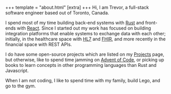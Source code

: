 +++
template = "about.html"
[extra]
+++
Hi, I am Trevor, a full-stack software engineer based out of Toronto, Canada.

I spend most of my time building back-end systems with [Rust][rust] and front-ends with [React][react]. Since I started out my work has focused on building integration platforms that enable systems to exchange data with each other; initially, in the healthcare space with [HL7][hl7] and [FHIR][fhir], and more recently in the financial space with REST APIs.

I do have some open-source projects which are listed on my [Projects][projects] page, but otherwise, like to spend time jamming on [Advent of Code][aoc], or picking up books to learn concepts in other programming languages than Rust and Javascript.

When I am not coding, I like to spend time with my family, build Lego, and go to the gym.

[rust]: https://www.rust-lang.org/
[react]: https://react.dev/
[hl7]: https://www.hl7.org/
[fhir]: https://www.hl7.org/fhir/overview.html
[projects]: @/about.md
[aoc]: https://adventofcode.com/